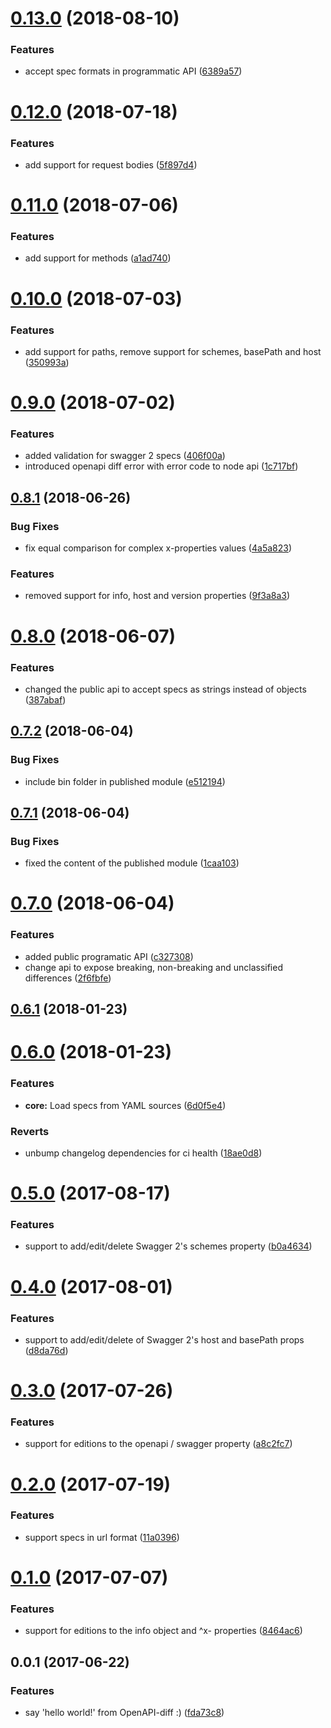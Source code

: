 <a name="0.13.0"></a>
# [0.13.0](https://bitbucket.org/atlassian/openapi-diff/compare/0.12.0...0.13.0) (2018-08-10)


### Features

* accept spec formats in programmatic API ([6389a57](https://bitbucket.org/atlassian/openapi-diff/commits/6389a57))



<a name="0.12.0"></a>
# [0.12.0](https://bitbucket.org/atlassian/openapi-diff/compare/0.11.0...0.12.0) (2018-07-18)


### Features

* add support for request bodies ([5f897d4](https://bitbucket.org/atlassian/openapi-diff/commits/5f897d4))



<a name="0.11.0"></a>
# [0.11.0](https://bitbucket.org/atlassian/openapi-diff/compare/0.10.0...0.11.0) (2018-07-06)


### Features

* add support for methods ([a1ad740](https://bitbucket.org/atlassian/openapi-diff/commits/a1ad740))



<a name="0.10.0"></a>
# [0.10.0](https://bitbucket.org/atlassian/openapi-diff/compare/0.9.0...0.10.0) (2018-07-03)


### Features

* add support for paths, remove support for schemes, basePath and host ([350993a](https://bitbucket.org/atlassian/openapi-diff/commits/350993a))



<a name="0.9.0"></a>
# [0.9.0](https://bitbucket.org/atlassian/openapi-diff/compare/0.8.1...0.9.0) (2018-07-02)


### Features

* added validation for swagger 2 specs ([406f00a](https://bitbucket.org/atlassian/openapi-diff/commits/406f00a))
* introduced openapi diff error with error code to node api ([1c717bf](https://bitbucket.org/atlassian/openapi-diff/commits/1c717bf))



<a name="0.8.1"></a>
## [0.8.1](https://bitbucket.org/atlassian/openapi-diff/compare/0.8.0...0.8.1) (2018-06-26)


### Bug Fixes

* fix equal comparison for complex x-properties values ([4a5a823](https://bitbucket.org/atlassian/openapi-diff/commits/4a5a823))


### Features

* removed support for info, host and version properties ([9f3a8a3](https://bitbucket.org/atlassian/openapi-diff/commits/9f3a8a3))



<a name="0.8.0"></a>
# [0.8.0](https://bitbucket.org/atlassian/openapi-diff/compare/0.7.2...0.8.0) (2018-06-07)


### Features

* changed the public api to accept specs as strings instead of objects ([387abaf](https://bitbucket.org/atlassian/openapi-diff/commits/387abaf))



<a name="0.7.2"></a>
## [0.7.2](https://bitbucket.org/atlassian/openapi-diff/compare/0.7.1...0.7.2) (2018-06-04)


### Bug Fixes

* include bin folder in published module ([e512194](https://bitbucket.org/atlassian/openapi-diff/commits/e512194))



<a name="0.7.1"></a>
## [0.7.1](https://bitbucket.org/atlassian/openapi-diff/compare/0.7.0...0.7.1) (2018-06-04)


### Bug Fixes

* fixed the content of the published module ([1caa103](https://bitbucket.org/atlassian/openapi-diff/commits/1caa103))



<a name="0.7.0"></a>
# [0.7.0](https://bitbucket.org/atlassian/openapi-diff/compare/0.6.1...0.7.0) (2018-06-04)


### Features

* added public programatic API ([c327308](https://bitbucket.org/atlassian/openapi-diff/commits/c327308))
* change api to expose breaking, non-breaking and unclassified differences ([2f6fbfe](https://bitbucket.org/atlassian/openapi-diff/commits/2f6fbfe))



<a name="0.6.1"></a>
## [0.6.1](https://bitbucket.org/atlassian/openapi-diff/compare/0.6.0...0.6.1) (2018-01-23)



<a name="0.6.0"></a>
# [0.6.0](https://bitbucket.org/atlassian/openapi-diff/compare/0.5.0...0.6.0) (2018-01-23)


### Features

* **core:** Load specs from YAML sources ([6d0f5e4](https://bitbucket.org/atlassian/openapi-diff/commits/6d0f5e4))


### Reverts

* unbump changelog dependencies for ci health ([18ae0d8](https://bitbucket.org/atlassian/openapi-diff/commits/18ae0d8))



<a name="0.5.0"></a>
# [0.5.0](https://bitbucket.org/atlassian/openapi-diff/compare/0.4.0...0.5.0) (2017-08-17)


### Features

* support to add/edit/delete Swagger 2's schemes property ([b0a4634](https://bitbucket.org/atlassian/openapi-diff/commits/b0a4634))



<a name="0.4.0"></a>
# [0.4.0](https://bitbucket.org/atlassian/openapi-diff/compare/0.3.0...v0.4.0) (2017-08-01)


### Features

* support to add/edit/delete of Swagger 2's host and basePath props ([d8da76d](https://bitbucket.org/atlassian/openapi-diff/commits/d8da76d))



<a name="0.3.0"></a>
# [0.3.0](https://bitbucket.org/atlassian/openapi-diff/compare/0.2.0...v0.3.0) (2017-07-26)


### Features

* support for editions to the openapi / swagger property ([a8c2fc7](https://bitbucket.org/atlassian/openapi-diff/commits/a8c2fc7))



<a name="0.2.0"></a>
# [0.2.0](https://bitbucket.org/atlassian/openapi-diff/compare/0.1.0...v0.2.0) (2017-07-19)


### Features

* support specs in url format ([11a0396](https://bitbucket.org/atlassian/openapi-diff/commits/11a0396))



<a name="0.1.0"></a>
# [0.1.0](https://bitbucket.org/atlassian/openapi-diff/compare/0.0.1...v0.1.0) (2017-07-07)


### Features

* support for editions to the info object and ^x- properties ([8464ac6](https://bitbucket.org/atlassian/openapi-diff/commits/8464ac6))



<a name="0.0.1"></a>
## 0.0.1 (2017-06-22)


### Features

* say 'hello world!' from OpenAPI-diff :) ([fda73c8](https://bitbucket.org/atlassian/openapi-diff/commits/fda73c8))



